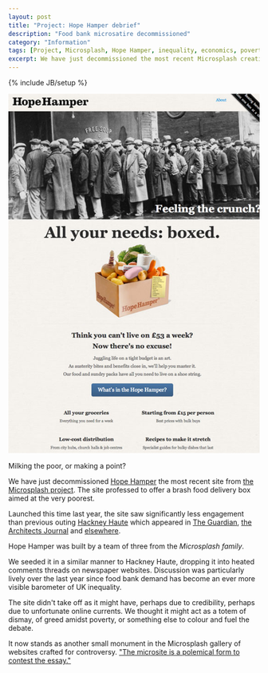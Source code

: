```yaml
---
layout: post
title: "Project: Hope Hamper debrief"
description: "Food bank microsatire decommissioned"
category: "Information"
tags: [Project, Microsplash, Hope Hamper, inequality, economics, poverty]
excerpt: We have just decommissioned the most recent Microsplash creation. The site professed to offer a rather offensive food delivery box aimed at the poor, tactically deployed to stimulate debate.
---
```

{% include JB/setup %}

<div class="image-right-box large"><a href="http://hopehamper.microsplash.org"><img class="image-right" src='/images/hopehamper.jpg'></a>
	<p>Milking the poor, or making a point?</p>
</div>

We have just decommissioned [Hope Hamper](http://hopehamper.microsplash.org) the most recent site from [the Microsplash project](http://www.microsplash.org). The site professed to offer a brash food delivery box aimed at the very poorest.

Launched this time last year, the site saw significantly less engagement than previous outing [Hackney Haute](http://www.hackneyhaute.com) which appeared in [The Guardian](http://www.guardian.co.uk/artanddesign/architecture-design-blog/2013/mar/12/david-adjaye-hackney-fashion-hub), [the Architects Journal](http://www.architectsjournal.co.uk/culture/haute-hackney-spoof-website-lampoons-gentrification-plans/8643753.article?blocktitle=Culture&contentID=35) and [elsewhere](http://www.lrb.co.uk/blog/2013/02/25/jon-day/in-hackney-2/).

Hope Hamper was built by a team of three from the *Microsplash family*.

We seeded it in a similar manner to Hackney Haute, dropping it into heated comments threads on newspaper websites. Discussion was particularly lively over the last year since food bank demand has become an ever more visible barometer of UK inequality.

The site didn't take off as it might have, perhaps due to credibility, perhaps due to unfortunate online currents. We thought it might act as a totem of dismay, of greed amidst poverty, or something else to colour and fuel the debate.

It now stands as another small monument in the Microsplash gallery of websites crafted for controversy. 
["The microsite is a polemical form to contest the essay."](http://www.microsplash.org)